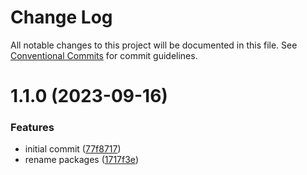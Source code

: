 # Change Log

All notable changes to this project will be documented in this file.
See [Conventional Commits](https://conventionalcommits.org) for commit guidelines.

# 1.1.0 (2023-09-16)


### Features

* initial commit ([77f8717](https://github.com/commit/77f87171a7c9c9915fa2428544df910874c2d9ae))
* rename packages ([1717f3e](https://github.com/commit/1717f3ec01ce9e52ec611be63b1fbdc7325038da))
